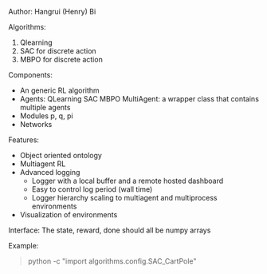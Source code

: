 Author: Hangrui (Henry) Bi

Algorithms:
1. Qlearning
2. SAC for discrete action
3. MBPO for discrete action

Components:
* An generic RL algorithm
* Agents: 
        QLearning
        SAC
        MBPO
        MultiAgent: a wrapper class that contains multiple agents
* Modules
        p, q, pi
* Networks
    
Features:
* Object oriented ontology
* Multiagent RL
* Advanced logging
    * Logger with a local buffer and a remote hosted dashboard
    * Easy to control log period (wall time)
    * Logger hierarchy scaling to multiagent and multiprocess environments
* Visualization of environments

Interface:
The state, reward, done should all be numpy arrays


Example:
> python -c "import algorithms.config.SAC_CartPole"
